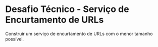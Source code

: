 # Desafio Técnico - Serviço de Encurtamento de URLs

Construir um serviço de encurtamento de URLs com o menor tamanho possível.
